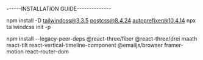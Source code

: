 ------INSTALLATION GUIDE--------------

npm install -D tailwindcss@3.3.5 postcss@8.4.24 autoprefixer@10.4.14
npx tailwindcss init -p

npm install --legacy-peer-deps @react-three/fiber @react-three/drei maath react-tilt react-vertical-timeline-component @emailjs/browser framer-motion react-router-dom




